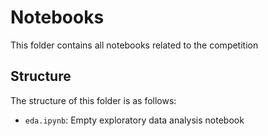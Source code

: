 # Notebooks

This folder contains all notebooks related to the competition 


## Structure

The structure of this folder is as follows:
- `eda.ipynb`: Empty exploratory data analysis notebook
